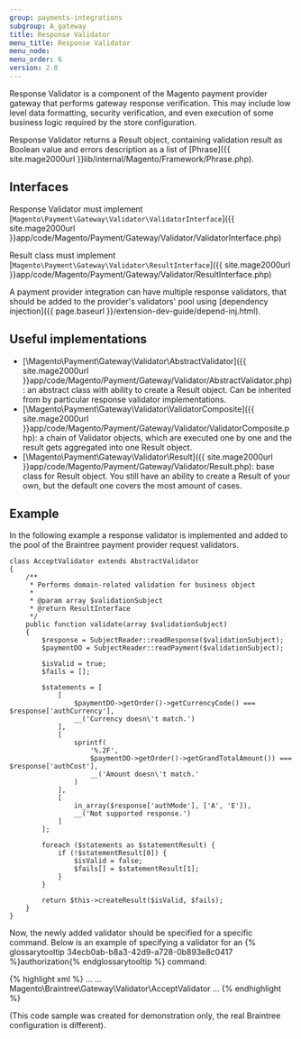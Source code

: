 ```yaml
---
group: payments-integrations
subgroup: A_gateway
title: Response Validator
menu_title: Response Validator
menu_node:
menu_order: 6
version: 2.0
---
```


Response Validator is a component of the Magento payment provider gateway that performs gateway response verification. This may include low level data formatting, security verification, and even execution of some business logic required by the store configuration.

Response Validator returns a Result object, containing validation result as Boolean value and errors description as a list of [Phrase]({{ site.mage2000url }}lib/internal/Magento/Framework/Phrase.php).

## Interfaces

Response Validator must implement [`Magento\Payment\Gateway\Validator\ValidatorInterface`]({{ site.mage2000url }}app/code/Magento/Payment/Gateway/Validator/ValidatorInterface.php)

Result class must implement [`Magento\Payment\Gateway\Validator\ResultInterface`]({{ site.mage2000url }}app/code/Magento/Payment/Gateway/Validator/ResultInterface.php)

A payment provider integration can have multiple response validators, that should be added to the provider's validators' pool using [dependency injection]({{ page.baseurl }}/extension-dev-guide/depend-inj.html).

## Useful implementations

* [\Magento\Payment\Gateway\Validator\AbstractValidator]({{ site.mage2000url }}app/code/Magento/Payment/Gateway/Validator/AbstractValidator.php): an abstract class with ability to create a Result object. Can be inherited from by particular response validator implementations.
* [\Magento\Payment\Gateway\Validator\ValidatorComposite]({{ site.mage2000url }}app/code/Magento/Payment/Gateway/Validator/ValidatorComposite.php): a chain of Validator objects, which are executed one by one and the result gets aggregated into one Result object.
* [\Magento\Payment\Gateway\Validator\Result]({{ site.mage2000url }}app/code/Magento/Payment/Gateway/Validator/Result.php): base class for Result object. You still have an ability to create a Result of your own, but the default one covers the most amount of cases.

## Example

In the following example a response validator is implemented and added to the pool of the Braintree payment provider request validators.  

``` php?start_inline=1
class AcceptValidator extends AbstractValidator
{
    /**
     * Performs domain-related validation for business object
     *
     * @param array $validationSubject
     * @return ResultInterface
     */
    public function validate(array $validationSubject)
    {
        $response = SubjectReader::readResponse($validationSubject);
        $paymentDO = SubjectReader::readPayment($validationSubject);

        $isValid = true;
        $fails = [];

        $statements = [
            [
                $paymentDO->getOrder()->getCurrencyCode() === $response['authCurrency'],
                __('Currency doesn\'t match.')
            ],
            [
                sprintf(
                    '%.2F',
                    $paymentDO->getOrder()->getGrandTotalAmount()) === $response['authCost'],
                    __('Amount doesn\'t match.'
                )
            ],
            [
                in_array($response['authMode'], ['A', 'E']),
                __('Not supported response.')
            ]
        ];

        foreach ($statements as $statementResult) {
            if (!$statementResult[0]) {
                $isValid = false;
                $fails[] = $statementResult[1];
            }
        }

        return $this->createResult($isValid, $fails);
    }
}
```

Now, the newly added validator should be specified for a specific command. Below is an example of specifying a validator for an {% glossarytooltip 34ecb0ab-b8a3-42d9-a728-0b893e8c0417 %}authorization{% endglossarytooltip %} command:

{% highlight xml %}
...
<virtualType name="BraintreeAuthorizeCommand" type="Magento\Payment\Gateway\Command\GatewayCommand">
    <arguments>
        ...
        <argument name="validator" xsi:type="object">Magento\Braintree\Gateway\Validator\AcceptValidator</argument>
    </arguments>
</virtualType>
...
{% endhighlight %}

(This code sample was created for demonstration only, the real Braintree configuration is different).
